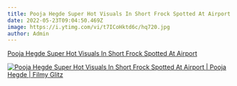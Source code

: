 ```yaml
---
title: Pooja Hegde Super Hot Visuals In Short Frock Spotted At Airport
date: 2022-05-23T09:04:50.469Z
image: https://i.ytimg.com/vi/t7ICoHktd6c/hq720.jpg
author: Admin
---
```

[Pooja Hegde Super Hot Visuals In Short Frock Spotted At Airport](https://dailynewz.xyz/video.php?v=t7ICoHktd6c&t=Khatron%20Ke%20Khiladi%2012%20Contestant%20Kanika%20Mann%20Latest%20Photoshoot%20Visuals%20|%20Filmy%20Glitz)

[![Pooja Hegde Super Hot Visuals In Short Frock Spotted At Airport | Pooja Hegde | Filmy Glitz](https://i.ytimg.com/vi/t7ICoHktd6c/hq720.jpg)](https://dailynewz.xyz/video.php?v=t7ICoHktd6c&t=Khatron%20Ke%20Khiladi%2012%20Contestant%20Kanika%20Mann%20Latest%20Photoshoot%20Visuals%20|%20Filmy%20Glitz)